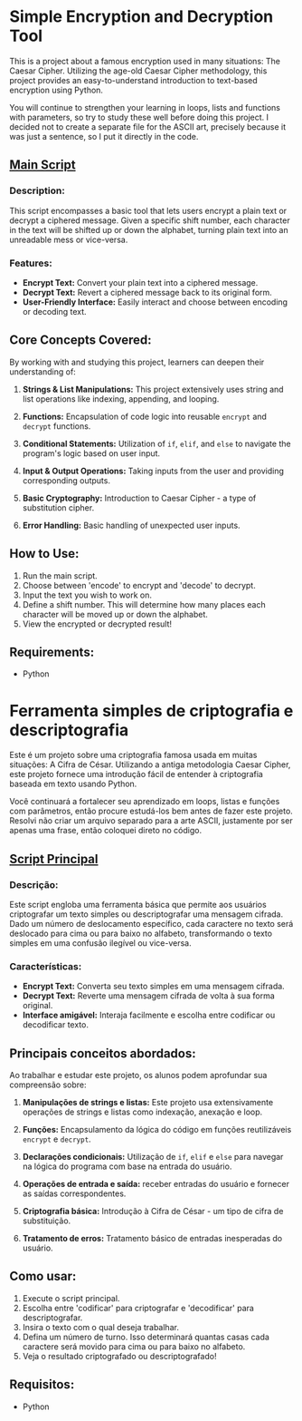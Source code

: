 # Simple Encryption and Decryption Tool

This is a project about a famous encryption used in many situations: The Caesar Cipher. Utilizing the age-old Caesar Cipher methodology, this project provides an easy-to-understand introduction to text-based encryption using Python.

You will continue to strengthen your learning in loops, lists and functions with parameters, so try to study these well before doing this project.
I decided not to create a separate file for the ASCII art, precisely because it was just a sentence, so I put it directly in the code.

## [Main Script](main.py)

### Description:

This script encompasses a basic tool that lets users encrypt a plain text or decrypt a ciphered message. Given a specific shift number, each character in the text will be shifted up or down the alphabet, turning plain text into an unreadable mess or vice-versa.

### Features:

- **Encrypt Text:** Convert your plain text into a ciphered message.
- **Decrypt Text:** Revert a ciphered message back to its original form.
- **User-Friendly Interface:** Easily interact and choose between encoding or decoding text.
  
## Core Concepts Covered:

By working with and studying this project, learners can deepen their understanding of:

1. **Strings & List Manipulations:** This project extensively uses string and list operations like indexing, appending, and looping.
   
2. **Functions:** Encapsulation of code logic into reusable `encrypt` and `decrypt` functions.
   
3. **Conditional Statements:** Utilization of `if`, `elif`, and `else` to navigate the program's logic based on user input.
   
4. **Input & Output Operations:** Taking inputs from the user and providing corresponding outputs.
    
5. **Basic Cryptography:** Introduction to Caesar Cipher - a type of substitution cipher.
    
6. **Error Handling:** Basic handling of unexpected user inputs.

## How to Use:

1. Run the main script.
2. Choose between 'encode' to encrypt and 'decode' to decrypt.
3. Input the text you wish to work on.
4. Define a shift number. This will determine how many places each character will be moved up or down the alphabet.
5. View the encrypted or decrypted result!

## Requirements:

- Python


# Ferramenta simples de criptografia e descriptografia

Este é um projeto sobre uma criptografia famosa usada em muitas situações: A Cifra de César. Utilizando a antiga metodologia Caesar Cipher, este projeto fornece uma introdução fácil de entender à criptografia baseada em texto usando Python.

Você continuará a fortalecer seu aprendizado em loops, listas e funções com parâmetros, então procure estudá-los bem antes de fazer este projeto.
Resolvi não criar um arquivo separado para a arte ASCII, justamente por ser apenas uma frase, então coloquei direto no código.

## [Script Principal](main.py)

### Descrição:

Este script engloba uma ferramenta básica que permite aos usuários criptografar um texto simples ou descriptografar uma mensagem cifrada. Dado um número de deslocamento específico, cada caractere no texto será deslocado para cima ou para baixo no alfabeto, transformando o texto simples em uma confusão ilegível ou vice-versa.

### Características:

- **Encrypt Text:** Converta seu texto simples em uma mensagem cifrada.
- **Decrypt Text:** Reverte uma mensagem cifrada de volta à sua forma original.
- **Interface amigável:** Interaja facilmente e escolha entre codificar ou decodificar texto.
  
## Principais conceitos abordados:

Ao trabalhar e estudar este projeto, os alunos podem aprofundar sua compreensão sobre:

1. **Manipulações de strings e listas:** Este projeto usa extensivamente operações de strings e listas como indexação, anexação e loop.
   
2. **Funções:** Encapsulamento da lógica do código em funções reutilizáveis ​​`encrypt` e `decrypt`.
   
3. **Declarações condicionais:** Utilização de `if`, `elif` e `else` para navegar na lógica do programa com base na entrada do usuário.
   
4. **Operações de entrada e saída:** receber entradas do usuário e fornecer as saídas correspondentes.
    
5. **Criptografia básica:** Introdução à Cifra de César - um tipo de cifra de substituição.
    
6. **Tratamento de erros:** Tratamento básico de entradas inesperadas do usuário.

## Como usar:

1. Execute o script principal.
2. Escolha entre 'codificar' para criptografar e 'decodificar' para descriptografar.
3. Insira o texto com o qual deseja trabalhar.
4. Defina um número de turno. Isso determinará quantas casas cada caractere será movido para cima ou para baixo no alfabeto.
5. Veja o resultado criptografado ou descriptografado!

## Requisitos:

- Python
